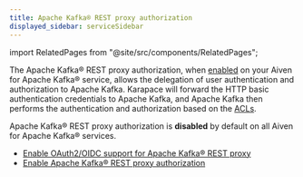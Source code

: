 ```yaml
---
title: Apache Kafka® REST proxy authorization
displayed_sidebar: serviceSidebar
---
```


import RelatedPages from "@site/src/components/RelatedPages";

The Apache Kafka® REST proxy authorization, when
[enabled](/docs/products/kafka/karapace/howto/enable-karapace) on your Aiven for Apache Kafka® service, allows the
delegation of user authentication and authorization to Apache Kafka.
Karapace will forward the HTTP basic authentication credentials to
Apache Kafka, and Apache Kafka then performs the authentication and
authorization based on the
[ACLs](/docs/products/kafka/concepts/acl).

Apache Kafka® REST proxy authorization is **disabled** by default on all
Aiven for Apache Kafka® services.

<RelatedPages/>

-   [Enable OAuth2/OIDC support for Apache Kafka® REST proxy](/docs/products/kafka/karapace/howto/enable-oauth-oidc-kafka-rest-proxy)
-   [Enable Apache Kafka® REST proxy authorization](/docs/products/kafka/karapace/howto/enable-kafka-rest-proxy-authorization)
